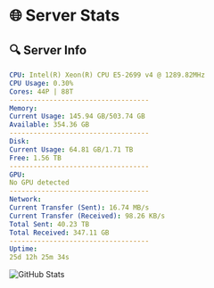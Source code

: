 # 🌐 Server Stats
## 🔍 Server Info
```yaml
CPU: Intel(R) Xeon(R) CPU E5-2699 v4 @ 1289.82MHz
CPU Usage: 0.30%
Cores: 44P | 88T
-----------------------------------
Memory:
Current Usage: 145.94 GB/503.74 GB
Available: 354.36 GB
-----------------------------------
Disk:
Current Usage: 64.81 GB/1.71 TB
Free: 1.56 TB
-----------------------------------
GPU:
No GPU detected
-----------------------------------
Network:
Current Transfer (Sent): 16.74 MB/s
Current Transfer (Received): 98.26 KB/s
Total Sent: 40.23 TB
Total Received: 347.11 GB
-----------------------------------
Uptime:
25d 12h 25m 34s
```
![GitHub Stats](https://img.shields.io/badge/Updated-2025-04-02_09:48:23-blue)